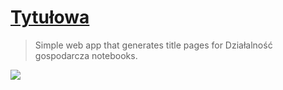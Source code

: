 # [Tytułowa](https://zsk-poznan.github.io/tytulowa/)

> Simple web app that generates title pages for Działalność gospodarcza notebooks.

<img src="https://i.imgur.com/YF8CCX4.png" />
